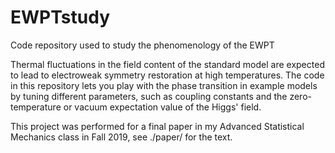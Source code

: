 # EWPTstudy
Code repository used to study the phenomenology of the EWPT

Thermal fluctuations in the field content of the standard model are expected to lead to electroweak symmetry restoration at high temperatures. The code in this repository lets you play with the phase transition in example models by tuning different parameters, such as coupling constants and the zero-temperature or vacuum expectation value of the Higgs' field.

This project was performed for a final paper in my Advanced Statistical Mechanics class in Fall 2019, see ./paper/ for the text.
